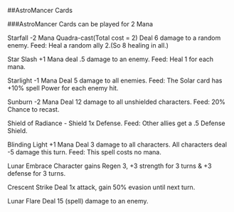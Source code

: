 ##AstroMancer Cards

###AstroMancer Cards can be played for 2 Mana

Starfall -2 Mana Quadra-cast(Total cost = 2) Deal 6 damage to a random enemy. Feed: Heal a random ally 2.(So 8 healing in all.)

Star Slash +1 Mana deal .5 damage to an enemy. Feed: Heal 1 for each mana.

Starlight -1 Mana Deal 5 damage to all enemies. Feed: The Solar card has +10% spell Power for each enemy hit.

Sunburn -2 Mana Deal 12 damage to all unshielded characters. Feed: 20% Chance to recast.

Shield of Radiance - Shield 1x Defense. Feed: Other allies get a .5 Defense Shield.

Blinding Light +1 Mana Deal 3 damage to all characters. All characters deal -5 damage this turn. Feed: This spell costs no mana.

Lunar Embrace Character gains Regen 3, +3 strength for 3 turns & +3 defense for 3 turns.

Crescent Strike Deal 1x attack, gain 50% evasion until next turn.

Lunar Flare Deal 15 (spell) damage to an enemy. 

